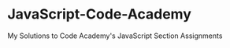 JavaScript-Code-Academy
=======================

My Solutions to Code Academy's JavaScript Section Assignments
